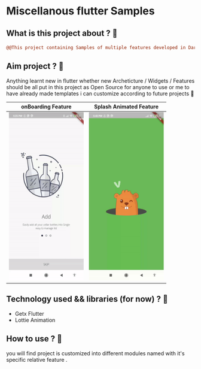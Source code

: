 # Miscellanous flutter Samples

## What is this project about ? :thinking:
```diff
@@This project containing Samples of multiple features developed in Dart Langauge / Flutter@@ 
```


## Aim project ?  :thinking:
Anything learnt new in flutter whether new Archeticture / Widgets / Features should be all put in this project as Open Source for anyone to use or me to have already made templates i can customize according to future projects  :partying_face:

onBoarding Feature            |  Splash Animated Feature
:-------------------------:|:-------------------------:
<img src="https://github.com/Aslmmon/flutter_mini_samples/blob/main/assets/portfolio/onboarding.gif"  width="200" height="450" />  |     <img src="https://github.com/Aslmmon/flutter_mini_samples/blob/main/assets/portfolio/splash_anim.gif"  width="200" height="450" />


<!--- 

<p>
<img src="https://github.com/Aslmmon/flutter_mini_samples/blob/main/assets/portfolio/onboarding.gif"  width="200" height="450" />
  
   <em> ** onBoarding Feature ** </em>
   
   <em> ** Splash Animated Feature ** </em>
   
</p>   
 --->
## Technology used  && libraries (for now) ? :thinking:
- Getx Flutter
- Lottie Animation
## How to use ? :thinking:
you will find project is customized into different modules named with it's specific relative feature . 



